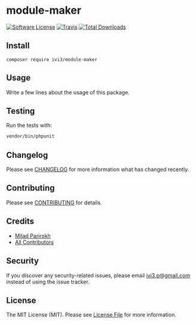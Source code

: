 # module-maker

[![Software License](https://img.shields.io/badge/license-MIT-brightgreen.svg?style=flat-square)](LICENSE.md)
[![Travis](https://img.shields.io/travis/ivi3/module-maker.svg?style=flat-square)]()
[![Total Downloads](https://img.shields.io/packagist/dt/ivi3/module-maker.svg?style=flat-square)](https://packagist.org/packages/ivi3/module-maker)

## Install
`composer require ivi3/module-maker`

## Usage
Write a few lines about the usage of this package.

## Testing
Run the tests with:

``` bash
vendor/bin/phpunit
```

## Changelog
Please see [CHANGELOG](CHANGELOG.md) for more information what has changed recently.

## Contributing
Please see [CONTRIBUTING](CONTRIBUTING.md) for details.

## Credits

- [Milad Parirokh](https://github.com/ivi3)
- [All Contributors](https://github.com/ivi3/module-maker/contributors)

## Security
If you discover any security-related issues, please email ivi3.p@gmail.com instead of using the issue tracker.

## License
The MIT License (MIT). Please see [License File](/LICENSE.md) for more information.